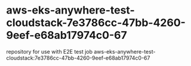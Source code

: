 # aws-eks-anywhere-test-cloudstack-7e3786cc-47bb-4260-9eef-e68ab17974c0-67
repository for use with E2E test job aws-eks-anywhere-test-cloudstack:7e3786cc-47bb-4260-9eef-e68ab17974c0-67
